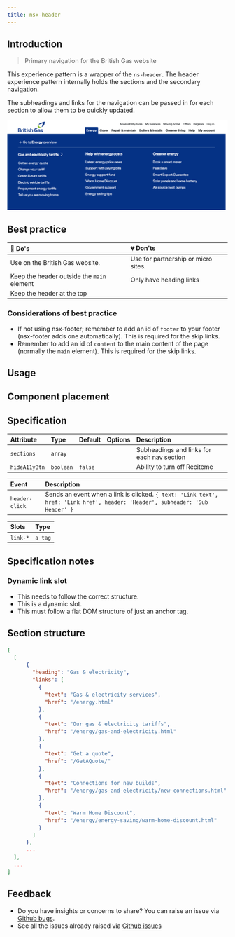```yaml
---
title: nsx-header
---
```


## Introduction

> Primary navigation for the British Gas website

This experience pattern is a wrapper of the `ns-header`. The header experience pattern internally holds the sections and the secondary navigation.

The subheadings and links for the navigation can be passed in for each section to allow them to be quickly updated.

![Image showing nsx-header open with subheadings and links](../../../assets/nsx-header/intro.webp)

## Best practice

| 💚 Do's | 💔 Don'ts |
| :--- | :--- |
| Use on the British Gas website. | Use for partnership or micro sites. |
| Keep the header outside the `main` element | Only have heading links |
| Keep the header at the top | |

### Considerations of best practice

* If not using nsx-footer; remember to add an id of `footer` to your footer (nsx-footer adds one automatically). This is required for the skip links.
* Remember to add an id of `content` to the main content of the page (normally the `main` element). This is required for the skip links.

## Usage

<StorybookStory story="nsx-header--standard"></StorybookStory>

## Component placement

<ComponentPlacement component="nsx-header"></ComponentPlacement>

## Specification

| Attribute | Type | Default | Options | Description |
| :--- | :--- | :--- | :--- | :--- |
| `sections`    | `array` | |  | Subheadings and links for each nav section |
| `hideA11yBtn`    | `boolean` | `false` |  | Ability to turn off Reciteme |

| Event | Description |
| :--- | :--- |
| `header-click` | Sends an event when a link is clicked. `{ text: 'Link text', href: 'Link href', header: 'Header', subheader: 'Sub Header' }` |

| Slots | Type |
| :--- | :--- |
| `link-*` | `a tag` |

## Specification notes

### Dynamic link slot

* This needs to follow the correct structure.
* This is a dynamic slot.
* This must follow a flat DOM structure of just an anchor tag.

## Section structure

```json
[
  [
      {
        "heading": "Gas & electricity",
        "links": [
          {
            "text": "Gas & electricity services",
            "href": "/energy.html"
          },
          {
            "text": "Our gas & electricity tariffs",
            "href": "/energy/gas-and-electricity.html"
          },
          {
            "text": "Get a quote",
            "href": "/GetAQuote/"
          },
          {
            "text": "Connections for new builds",
            "href": "/energy/gas-and-electricity/new-connections.html"
          },
          {
            "text": "Warm Home Discount",
            "href": "/energy/energy-saving/warm-home-discount.html"
          }
        ]
      },
      ...
  ],
  ...
]
```

## Feedback

* Do you have insights or concerns to share? You can raise an issue via [Github bugs](https://github.com/ConnectedHomes/nucleus/issues/new?assignees=&labels=Bug&template=a--bug-report.md&title=[bug]%20[nsx-header]).
* See all the issues already raised via [Github issues](https://github.com/connectedHomes/nucleus/issues?utf8=%E2%9C%93&q=is%3Aopen+is%3Aissue+label%3ABug+[nsx-header])

<PageFooter></PageFooter>
